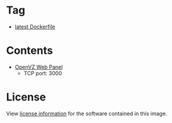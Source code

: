 # Tag

* [latest Dockerfile](https://github.com/takenooo/docker/blob/master/openvz-web-panel/Dockerfile)

# Contents

* [OpenVZ Web Panel](http://owp.softunity.com.ru/)
  * TCP port: 3000

# License

View [license information](https://github.com/sibprogrammer/owp/blob/master/LICENSE) for the software contained in this image.
